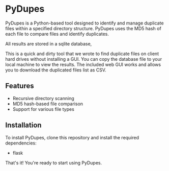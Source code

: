 # PyDupes

PyDupes is a Python-based tool designed to identify and manage duplicate files within a specified directory structure. PyDupes uses the MD5 hash of each file to compare files and identify duplicates.

All results are stored in a sqlite database,

This is a quick and dirty tool that we wrote to find duplicate files on client hard drives without installing a GUI. You can copy
the database file to your local machine to view the results. The included web GUI works and allows you to download the duplicated
files list as CSV.

## Features

- Recursive directory scanning
- MD5 hash-based file comparison
- Support for various file types

## Installation

To install PyDupes, clone this repository and install the required dependencies:
 - flask

That's it! You're ready to start using PyDupes.